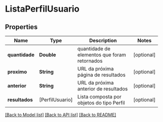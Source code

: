 # ListaPerfilUsuario

## Properties
Name | Type | Description | Notes
------------ | ------------- | ------------- | -------------
**quantidade** | **Double** | quantidade de elementos que foram retornados | [optional] 
**proximo** | **String** | URL da próxima página de resultados | [optional] 
**anterior** | **String** | URL da próxima anterior de resultados | [optional] 
**resultados** | [PerfilUsuario] | Lista composta por objetos do tipo Perfil | [optional] 

[[Back to Model list]](../README.md#documentation-for-models) [[Back to API list]](../README.md#documentation-for-api-endpoints) [[Back to README]](../README.md)



